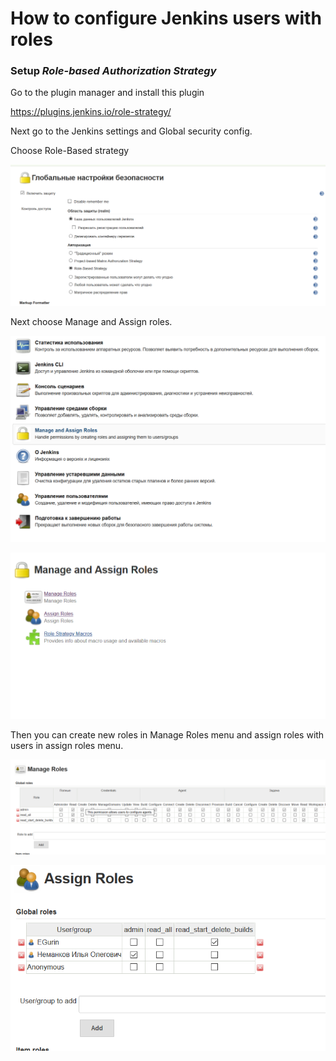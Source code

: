# How to configure Jenkins users with roles

### Setup *Role-based Authorization Strategy*
Go to the plugin manager and install this plugin

https://plugins.jenkins.io/role-strategy/

Next go to the Jenkins settings and Global security config.

Choose Role-Based strategy

![Global security config screenshot](./global_security.png)

Next choose Manage and Assign roles.

![choose manage roles screenshot](./choose_manage_roles.png)

![manage and assign roles menu screenshot](./manage_and_assing_roles.png)


Then you can create new roles in Manage Roles menu and assign roles with users in assign roles menu.


![manage roles menu screenshot](./manage_roles.png)

![assign roles menu screenshot](./assign.png)


